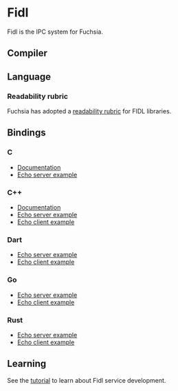 # Fidl

Fidl is the IPC system for Fuchsia.

## Compiler

## Language

### Readability rubric

Fuchsia has adopted a [readability rubric](../../api/fidl.md) for FIDL libraries.

## Bindings

### C

- [Documentation](c.md)
- [Echo server example](https://fuchsia.googlesource.com/garnet/+/master/examples/fidl/echo2_server_c/)

### C++

- [Documentation](cpp.md)
- [Echo server example](https://fuchsia.googlesource.com/garnet/+/master/examples/fidl/echo2_server_cpp/)
- [Echo client example](https://fuchsia.googlesource.com/garnet/+/master/examples/fidl/echo2_client_cpp/)

### Dart

- [Echo server example](https://fuchsia.googlesource.com/topaz/+/master/examples/fidl/echo_server_dart/)
- [Echo client example](https://fuchsia.googlesource.com/topaz/+/master/examples/fidl/echo_client_dart/)

### Go

- [Echo server example](https://fuchsia.googlesource.com/garnet/+/master/examples/fidl/echo2_server_go/)
- [Echo client example](https://fuchsia.googlesource.com/garnet/+/master/examples/fidl/echo2_client_go/)

### Rust

- [Echo server example](https://fuchsia.googlesource.com/garnet/+/master/examples/fidl/echo2_server_rust/)
- [Echo client example](https://fuchsia.googlesource.com/garnet/+/master/examples/fidl/echo2_client_rust/)

## Learning

See the [tutorial](tutorial.md) to learn about Fidl service development.
